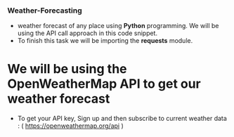 ### Weather-Forecasting
- weather forecast of any place using **Python** programming. We will be using the API call approach in this code snippet.
- To finish this task we will be importing the **requests** module.

# We will be using the **OpenWeatherMap API** to get our weather forecast
  - To get your API key, Sign up and then subscribe to current weather data : ( https://openweathermap.org/api )
